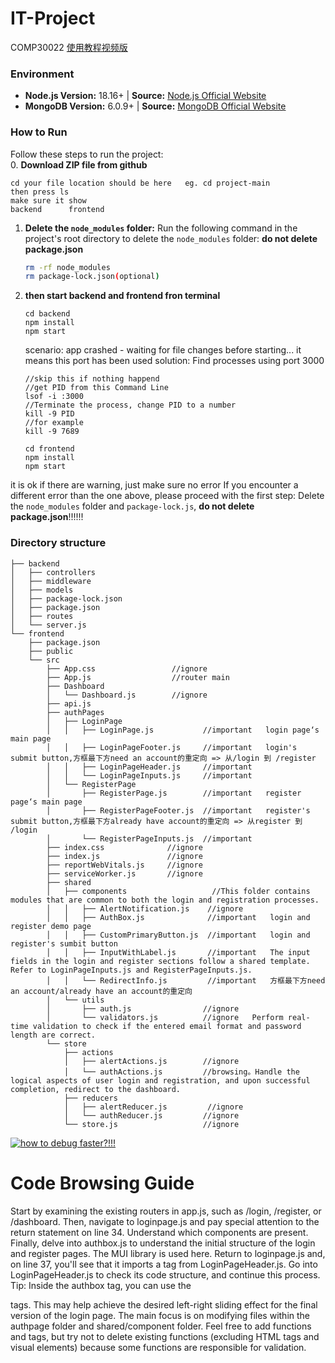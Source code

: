 # IT-Project
COMP30022
[使用教程视频版](https://youtu.be/LpWXKtgOasY)
### Environment
- **Node.js Version:** 18.16+ | **Source:** [Node.js Official Website](https://nodejs.org/en)
- **MongoDB Version:** 6.0.9+ | **Source:** [MongoDB Official Website](https://www.mongodb.com/try/download/community)
### How to Run

Follow these steps to run the project:        
 0. **Download ZIP file from github**
   ```
   cd your file location should be here   eg. cd project-main
   then press ls
   make sure it show
   backend		frontend
   ```

1. **Delete the `node_modules` folder:**
   Run the following command in the project's root directory to delete the `node_modules` folder:  **do not delete package.json**
   ```sh
   rm -rf node_modules
   rm package-lock.json(optional)
2. **then start backend and frontend fron terminal**
   ```
   cd backend
   npm install
   npm start
   ```
   scenario: app crashed - waiting for file changes before starting...
   it means this port has been used
   solution:
   Find processes using port 3000
   ```
   //skip this if nothing happend
   //get PID from this Command Line
   lsof -i :3000
   //Terminate the process, change PID to a number
   kill -9 PID
   //for example
   kill -9 7689
   ```
   ```
   cd frontend
   npm install
   npm start
   ```
it is ok if there are warning, just make sure no error
If you encounter a different error than the one above, please proceed with the first step: Delete the `node_modules` folder and `package-lock.js`, **do not delete package.json**!!!!!!

   
### Directory structure

```
├── backend
│   ├── controllers
│   ├── middleware
│   ├── models
│   ├── package-lock.json
│   ├── package.json
│   ├── routes
│   └── server.js
└── frontend
    ├── package.json
    ├── public
    └── src
        ├── App.css                 //ignore
        ├── App.js                  //router main
        ├── Dashboard
        │   └── Dashboard.js        //ignore
        ├── api.js                   
        ├── authPages 
        │   ├── LoginPage
        │   │   ├── LoginPage.js           //important   login page‘s main page
        │   │   ├── LoginPageFooter.js     //important   login's submit button,方框最下方need an account的重定向 => 从/login 到 /register
        │   │   ├── LoginPageHeader.js     //important
        │   │   └── LoginPageInputs.js     //important
        │   └── RegisterPage
        │       ├── RegisterPage.js        //important   register page‘s main page
        │       ├── RegisterPageFooter.js  //important   register's submit button,方框最下方already have account的重定向 => 从register 到 /login
        │       └── RegisterPageInputs.js  //important
        ├── index.css              //ignore
        ├── index.js               //ignore
        ├── reportWebVitals.js     //ignore
        ├── serviceWorker.js       //ignore
        ├── shared
        │   ├── components                   //This folder contains modules that are common to both the login and registration processes.
        │   │   ├── AlertNotification.js    //ignore  
        │   │   ├── AuthBox.js              //important   login and register demo page
        │   │   ├── CustomPrimaryButton.js  //important   login and register's sumbit button
        │   │   ├── InputWithLabel.js       //important   The input fields in the login and register sections follow a shared template. Refer to LoginPageInputs.js and RegisterPageInputs.js.
        │   │   └── RedirectInfo.js         //important   方框最下方need an account/already have an account的重定向
        │   └── utils
        │       ├── auth.js                //ignore
        │       └── validators.js          //ignore   Perform real-time validation to check if the entered email format and password length are correct.
        └── store
            ├── actions
            │   ├── alertActions.js        //ignore
            │   └── authActions.js         //browsing。Handle the logical aspects of user login and registration, and upon successful completion, redirect to the dashboard.
            ├── reducers
            │   ├── alertReducer.js         //ignore
            │   └── authReducer.js         //ignore
            └── store.js                   //ignore
```
[![how to debug faster?!!!](https://i.postimg.cc/gj8MYTXc/2023-09-06-2-13-30.png)](https://postimg.cc/m1Z3jVyK)

# Code Browsing Guide
Start by examining the existing routers in app.js, such as /login, /register, or /dashboard.
Then, navigate to loginpage.js and pay special attention to the return statement on line 34. Understand which components are present. Finally, delve into authbox.js to understand the initial structure of the login and register pages. The MUI library is used here.
Return to loginpage.js and, on line 37, you'll see that it imports a tag from LoginPageHeader.js. Go into LoginPageHeader.js to check its code structure, and continue this process.
Tip: Inside the authbox tag, you can use the <div></div> tags. This may help achieve the desired left-right sliding effect for the final version of the login page.
The main focus is on modifying files within the authpage folder and shared/component folder. Feel free to add functions and tags, but try not to delete existing functions (excluding HTML tags and visual elements) because some functions are responsible for validation.

